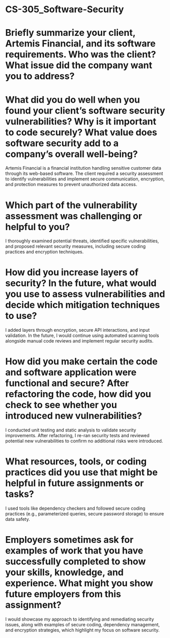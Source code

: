 # CS-305_Software-Security

# Briefly summarize your client, Artemis Financial, and its software requirements. Who was the client? What issue did the company want you to address?
# What did you do well when you found your client’s software security vulnerabilities? Why is it important to code securely? What value does software security add to a company’s overall well-being?
Artemis Financial is a financial institution handling sensitive customer data through its web-based software. The client required a security assessment to identify vulnerabilities and implement secure communication, encryption, and protection measures to prevent unauthorized data access.

# Which part of the vulnerability assessment was challenging or helpful to you?
I thoroughly examined potential threats, identified specific vulnerabilities, and proposed relevant security measures, including secure coding practices and encryption techniques.

# How did you increase layers of security? In the future, what would you use to assess vulnerabilities and decide which mitigation techniques to use?
I added layers through encryption, secure API interactions, and input validation. In the future, I would continue using automated scanning tools alongside manual code reviews and implement regular security audits.

# How did you make certain the code and software application were functional and secure? After refactoring the code, how did you check to see whether you introduced new vulnerabilities?
I conducted unit testing and static analysis to validate security improvements. After refactoring, I re-ran security tests and reviewed potential new vulnerabilities to confirm no additional risks were introduced.

# What resources, tools, or coding practices did you use that might be helpful in future assignments or tasks?
I used tools like dependency checkers and followed secure coding practices (e.g., parameterized queries, secure password storage) to ensure data safety.

# Employers sometimes ask for examples of work that you have successfully completed to show your skills, knowledge, and experience. What might you show future employers from this assignment?
I would showcase my approach to identifying and remediating security issues, along with examples of secure coding, dependency management, and encryption strategies, which highlight my focus on software security.
